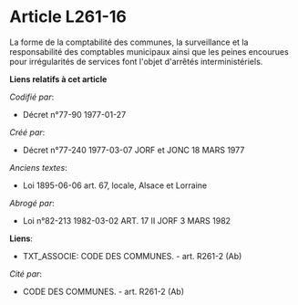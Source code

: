 # Article L261-16

La forme de la comptabilité des communes, la surveillance et la responsabilité des comptables municipaux ainsi que les peines
encourues pour irrégularités de services font l'objet d'arrêtés interministériels.

**Liens relatifs à cet article**

_Codifié par_:

  - Décret n°77-90 1977-01-27

_Créé par_:

  - Décret n°77-240 1977-03-07 JORF et JONC 18 MARS 1977

_Anciens textes_:

  - Loi   1895-06-06 art. 67, locale, Alsace et Lorraine

_Abrogé par_:

  - Loi n°82-213 1982-03-02 ART. 17 II JORF 3 MARS 1982

**Liens**:

  - TXT_ASSOCIE: CODE DES COMMUNES. - art. R261-2 (Ab)

_Cité par_:

  - CODE DES COMMUNES. - art. R261-2 (Ab)

